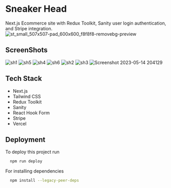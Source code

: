 # Sneaker Head
Next.js Ecommerce site with Redux Toolkit, Sanity user login authentication, and Stripe integration.
![st_small_507x507-pad_600x600_f8f8f8-removebg-preview](https://github.com/Debajit-Paul/ecommerce-app/assets/62774980/525183df-b3bb-45cd-885e-9d56f526d2fc)


## ScreenShots
![sh1](https://github.com/Debajit-Paul/ecommerce-app/assets/62774980/9910d065-1807-4c40-90c2-b968597833d7)
![sh5](https://github.com/Debajit-Paul/ecommerce-app/assets/62774980/3e6c69ed-575c-4b53-94a7-ef00b80f4588)
![sh4](https://github.com/Debajit-Paul/ecommerce-app/assets/62774980/79dd0539-b18b-4aae-9554-81843cb5e3d1)
![sh6](https://github.com/Debajit-Paul/ecommerce-app/assets/62774980/06196ba0-ca13-4c7c-8208-72a563e1e1b7)
![sh2](https://github.com/Debajit-Paul/ecommerce-app/assets/62774980/2c8b14f3-de18-413f-8250-83cbbe9d5d2f)
![sh3](https://github.com/Debajit-Paul/ecommerce-app/assets/62774980/6c2eaa58-d2e7-4f27-be20-947ee6f9d616)
![Screenshot 2023-05-14 204129](https://github.com/Debajit-Paul/ecommerce-app/assets/62774980/4233a679-8974-43c1-b7ff-96a056df55a3)


## Tech Stack
* Next.js
* Tailwind CSS
* Redux Toolkit
* Sanity
* React Hook Form
* Stripe
* Vercel


## Deployment

To deploy this project run

```bash
  npm run deploy
```

For installing dependencies
```bash
  npm install --legacy-peer-deps
```

